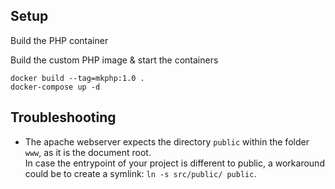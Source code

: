 

## Setup

Build the PHP container

Build the custom PHP image & start the containers
```
docker build --tag=mkphp:1.0 .
docker-compose up -d
```

## Troubleshooting
- The apache webserver expects the directory `public` within the folder `www`, as it is the document root.  
In case the entrypoint of your project is different to public, a workaround could be to create a symlink: `ln -s src/public/ public`.
